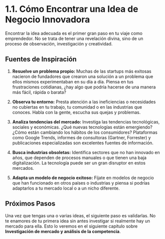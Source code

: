 # 1.1. Cómo Encontrar una Idea de Negocio Innovadora

Encontrar la idea adecuada es el primer gran paso en tu viaje como emprendedor. No se trata de tener una revelación divina, sino de un proceso de observación, investigación y creatividad.

## Fuentes de Inspiración

1.  **Resuelve un problema propio:** Muchas de las startups más exitosas nacieron de fundadores que crearon una solución a un problema que ellos mismos experimentaban en su día a día. Piensa en tus frustraciones cotidianas, ¿hay algo que podría hacerse de una manera más fácil, rápida o barata?

2.  **Observa tu entorno:** Presta atención a las ineficiencias o necesidades no cubiertas en tu trabajo, tu comunidad o en las industrias que conoces. Habla con la gente, escucha sus quejas y problemas.

3.  **Analiza tendencias del mercado:** Investiga las tendencias tecnológicas, sociales y económicas. ¿Qué nuevas tecnologías están emergiendo? ¿Cómo están cambiando los hábitos de los consumidores? Plataformas como Google Trends, informes de consultoras (Gartner, Forrester) y publicaciones especializadas son excelentes fuentes de información.

4.  **Busca industrias obsoletas:** Identifica sectores que no han innovado en años, que dependen de procesos manuales o que tienen una baja digitalización. La tecnología puede ser un gran disruptor en estos mercados.

5.  **Adapta un modelo de negocio exitoso:** Fíjate en modelos de negocio que han funcionado en otros países o industrias y piensa si podrías adaptarlos a tu mercado local o a un nicho diferente.

## Próximos Pasos

Una vez que tengas una o varias ideas, el siguiente paso es validarlas. No te enamores de tu primera idea sin antes investigar si realmente hay un mercado para ella. Esto lo veremos en el siguiente capítulo sobre **Investigación de mercado y análisis de la competencia**.